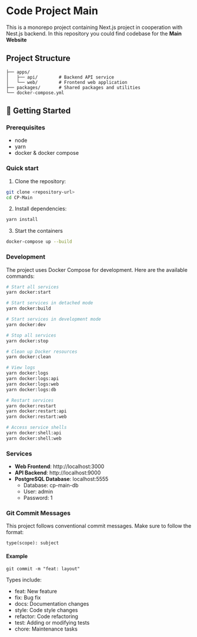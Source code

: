# Code Project Main

This is a monorepo project containing Next.js project in cooperation with Nest.js backend. In this repository you could find codebase for the **Main Website**

## Project Structure

```
├── apps/
│   ├── api/        # Backend API service
│   └── web/        # Frontend web application
├── packages/       # Shared packages and utilities
└── docker-compose.yml
```

## 🚀 Getting Started

### Prerequisites

- node
- yarn 
- docker & docker compose

### Quick start

1. Clone the repository:
```bash
git clone <repository-url>
cd CP-Main
```

2. Install dependencies:
```bash
yarn install
```

3. Start the containers 
```bash
docker-compose up --build
```

### Development

The project uses Docker Compose for development. Here are the available commands:

```bash
# Start all services
yarn docker:start

# Start services in detached mode
yarn docker:build

# Start services in development mode
yarn docker:dev

# Stop all services
yarn docker:stop

# Clean up Docker resources
yarn docker:clean

# View logs
yarn docker:logs
yarn docker:logs:api
yarn docker:logs:web
yarn docker:logs:db

# Restart services
yarn docker:restart
yarn docker:restart:api
yarn docker:restart:web

# Access service shells
yarn docker:shell:api
yarn docker:shell:web
```

### Services

- **Web Frontend**: http://localhost:3000
- **API Backend**: http://localhost:9000
- **PostgreSQL Database**: localhost:5555
  - Database: cp-main-db
  - User: admin
  - Password: 1


### Git Commit Messages

This project follows conventional commit messages. Make sure to follow the format:
```
type(scope): subject
```

#### Example 
```
git commit -m "feat: layout"
```

Types include:
- feat: New feature
- fix: Bug fix
- docs: Documentation changes
- style: Code style changes
- refactor: Code refactoring
- test: Adding or modifying tests
- chore: Maintenance tasks

